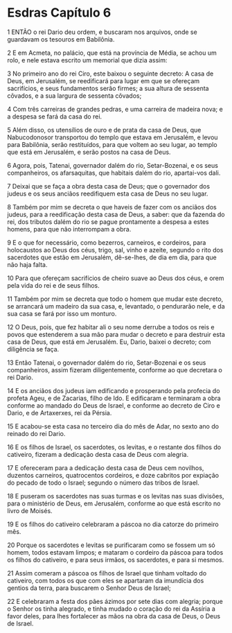 # Esdras Capítulo 6

1	ENTÃO o rei Dario deu ordem, e buscaram nos arquivos, onde se guardavam os tesouros em Babilônia.

2	E em Acmeta, no palácio, que está na província de Média, se achou um rolo, e nele estava escrito um memorial que dizia assim:

3	No primeiro ano do rei Ciro, este baixou o seguinte decreto: A casa de Deus, em Jerusalém, se reedificará para lugar em que se ofereçam sacrifícios, e seus fundamentos serão firmes; a sua altura de sessenta côvados, e a sua largura de sessenta côvados;

4	Com três carreiras de grandes pedras, e uma carreira de madeira nova; e a despesa se fará da casa do rei.

5	Além disso, os utensílios de ouro e de prata da casa de Deus, que Nabucodonosor transportou do templo que estava em Jerusalém, e levou para Babilônia, serão restituídos, para que voltem ao seu lugar, ao templo que está em Jerusalém, e serão postos na casa de Deus.

6	Agora, pois, Tatenai, governador dalém do rio, Setar-Bozenai, e os seus companheiros, os afarsaquitas, que habitais dalém do rio, apartai-vos dali.

7	Deixai que se faça a obra desta casa de Deus; que o governador dos judeus e os seus anciãos reedifiquem esta casa de Deus no seu lugar.

8	Também por mim se decreta o que haveis de fazer com os anciãos dos judeus, para a reedificação desta casa de Deus, a saber: que da fazenda do rei, dos tributos dalém do rio se pague prontamente a despesa a estes homens, para que não interrompam a obra.

9	E o que for necessário, como bezerros, carneiros, e cordeiros, para holocaustos ao Deus dos céus, trigo, sal, vinho e azeite, segundo o rito dos sacerdotes que estão em Jerusalém, dê-se-lhes, de dia em dia, para que não haja falta.

10	Para que ofereçam sacrifícios de cheiro suave ao Deus dos céus, e orem pela vida do rei e de seus filhos.

11	Também por mim se decreta que todo o homem que mudar este decreto, se arrancará um madeiro da sua casa, e, levantado, o pendurarão nele, e da sua casa se fará por isso um monturo.

12	O Deus, pois, que fez habitar ali o seu nome derrube a todos os reis e povos que estenderem a sua mão para mudar o decreto e para destruir esta casa de Deus, que está em Jerusalém. Eu, Dario, baixei o decreto; com diligência se faça.

13	Então Tatenai, o governador dalém do rio, Setar-Bozenai e os seus companheiros, assim fizeram diligentemente, conforme ao que decretara o rei Dario.

14	E os anciãos dos judeus iam edificando e prosperando pela profecia do profeta Ageu, e de Zacarias, filho de Ido. E edificaram e terminaram a obra conforme ao mandado do Deus de Israel, e conforme ao decreto de Ciro e Dario, e de Artaxerxes, rei da Pérsia.

15	E acabou-se esta casa no terceiro dia do mês de Adar, no sexto ano do reinado do rei Dario.

16	E os filhos de Israel, os sacerdotes, os levitas, e o restante dos filhos do cativeiro, fizeram a dedicação desta casa de Deus com alegria.

17	E ofereceram para a dedicação desta casa de Deus cem novilhos, duzentos carneiros, quatrocentos cordeiros, e doze cabritos por expiação do pecado de todo o Israel; segundo o número das tribos de Israel.

18	E puseram os sacerdotes nas suas turmas e os levitas nas suas divisões, para o ministério de Deus, em Jerusalém, conforme ao que está escrito no livro de Moisés.

19	E os filhos do cativeiro celebraram a páscoa no dia catorze do primeiro mês.

20	Porque os sacerdotes e levitas se purificaram como se fossem um só homem, todos estavam limpos; e mataram o cordeiro da páscoa para todos os filhos do cativeiro, e para seus irmãos, os sacerdotes, e para si mesmos.

21	Assim comeram a páscoa os filhos de Israel que tinham voltado do cativeiro, com todos os que com eles se apartaram da imundícia dos gentios da terra, para buscarem o Senhor Deus de Israel;

22	E celebraram a festa dos pães ázimos por sete dias com alegria; porque o Senhor os tinha alegrado, e tinha mudado o coração do rei da Assíria a favor deles, para lhes fortalecer as mãos na obra da casa de Deus, o Deus de Israel.

